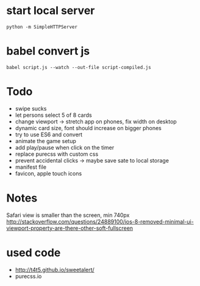 # start local server
```
python -m SimpleHTTPServer
```

# babel convert js
```
babel script.js --watch --out-file script-compiled.js
```

# Todo
* swipe sucks
* let persons select 5 of 8 cards
* change viewport -> stretch app on phones, fix width on desktop
* dynamic card size, font should increase on bigger phones
* try to use ES6 and convert
* animate the game setup
* add play/pause when click on the timer
* replace purecss with custom css
* prevent accidental clicks -> maybe save sate to local storage
* manifest file
* favicon, apple touch icons

# Notes
Safari view is smaller than the screen, min 740px
http://stackoverflow.com/questions/24889100/ios-8-removed-minimal-ui-viewport-property-are-there-other-soft-fullscreen

# used code
* http://t4t5.github.io/sweetalert/
* purecss.io
